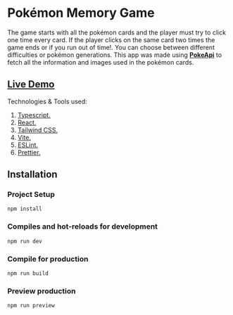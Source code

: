 # Pokémon Memory Game

The game starts with all the pokémon cards and the player must try to click one time every card. If the player clicks on the same card two times the game ends or if you run out of time!. You can choose between different difficulties or pokémon generations. This app was made using **[PokeApi](https://pokeapi.co/)** to fetch all the information and images used in the pokémon cards.

## [Live Demo](https://aviscad.github.io/memory-game/)

Technologies & Tools used:
1. [Typescript.](https://www.typescriptlang.org/)
2. [React.](https://react.dev/)
3. [Tailwind CSS.](https://tailwindcss.com/)
4. [Vite.](https://vitejs.dev/)
5. [ESLint.](https://eslint.org/)
6. [Prettier.](https://prettier.io/)

## Installation

### Project Setup
```
npm install
```
### Compiles and hot-reloads for development
```
npm run dev
```
### Compile for production
```
npm run build
```
### Preview production
```
npm run preview
```